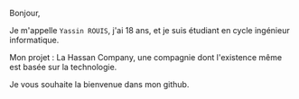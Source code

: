 Bonjour,

Je m'appelle `Yassin ROUIS`, j'ai 18 ans, et je suis étudiant en cycle ingénieur informatique.

Mon projet : La Hassan Company, une compagnie dont l'existence même est basée sur la technologie.

Je vous souhaite la bienvenue dans mon github.